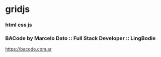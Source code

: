 # gridjs
### html css js


### BACode by Marcelo Dato :: Full Stack Developer :: LingBodie
https://bacode.com.ar